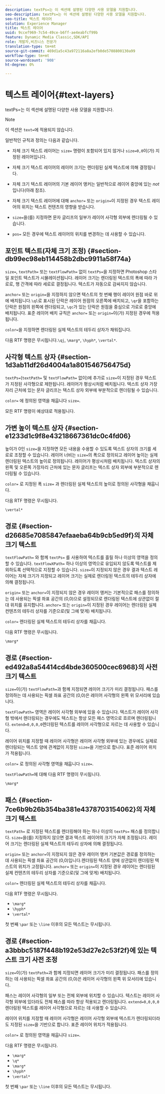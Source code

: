 ```yaml
---
description: textPs=는 이 섹션에 설명된 다양한 사용 모델을 지원합니다.
seo-description: textPs=는 이 섹션에 설명된 다양한 사용 모델을 지원합니다.
seo-title: 텍스트 레이어
solution: Experience Manager
title: 텍스트 레이어
uuid: 9ccef969-7c54-49ce-b6ff-ae4eabfcf99b
feature: Dynamic Media Classic,SDK/API
role: 개발자,비즈니스 전문가
translation-type: tm+mt
source-git-commit: 469d1a5c43a972116a8a2efb0de5708800130a99
workflow-type: tm+mt
source-wordcount: '908'
ht-degree: 0%

---
```



# 텍스트 레이어{#text-layers}

textPs=는 이 섹션에 설명된 다양한 사용 모델을 지원합니다.

>[!NOTE]
>
>이 섹션은 `text=`에 적용되지 않습니다.

일반적인 규칙과 정의는 다음과 같습니다.

* 자체 크기 텍스트 레이어는 `size=` 명령이 포함되어 있지 않거나 `size=0,0`이(가) 지정된 레이어입니다.

* 자체 크기 텍스트 레이어의 레이어 크기는 렌더링된 실제 텍스트에 의해 결정됩니다.
* 자체 크기 텍스트 레이어의 기본 레이어 앵커는 일반적으로 레이어 중앙에 있는 *not*&#x200B;입니다(아래 참조).
* 자체 크기 텍스트 레이어에 대해 `anchor=` 또는 `origin=`이 지정된 경우 텍스트 레이어의 위치는 텍스트 컨텐츠의 영향을 받습니다.

* `size=`을(를) 지정하면 문자 글리프의 일부가 레이어 사각형 외부에 렌더링될 수 있습니다.
* `pos=` 모든 경우에 텍스트 레이어의 위치를 변경하는 데 사용할 수 있습니다.

## 포인트 텍스트(자체 크기 조정) {#section-db99ec98eb114458b2dbc9911a58f74a}

`size=`, `textPath=` 또는 `textFlowPath=` 없이 `textPs=`을 지정하면 Photoshop 스타일 포인트 텍스트가 시뮬레이션됩니다. 레이어 크기는 렌더링된 텍스트의 폭에 따라 가로로, 행 간격에 따라 세로로 결정됩니다. 텍스트가 자동으로 감싸지지 않습니다.

`anchor=` 또는 `origin=`을 지정하지 않으면 텍스트의 첫 번째 행이 레이어 원점 바로 위에 배치됩니다.`\ql`로 표시된 단락은 레이어 원점의 오른쪽에 배치되고, `\qr`을 포함하는 단락은 원점의 왼쪽에 렌더링되고, `\qc`가 있는 단락은 원점을 중심으로 가로로 중앙에 배치됩니다. 표준 레이어 배치 규칙은 `anchor=` 또는 `origin=`이(가) 지정된 경우에 적용됩니다.

`color=`을 지정하면 렌더링된 실제 텍스트의 테두리 상자가 채워집니다.

다음 RTF 명령은 무시됩니다.`\qj`, `\marg*`, `\hyph*`, `\vertal*`.

## 사각형 텍스트 상자 {#section-1d3ab11df26d4004a1a801546756475d}

`textPs=`(`textPath=` 및 `textFlowPath=` 없이)에 추가로 `size=`이 지정된 경우 텍스트가 지정된 사각형으로 제한됩니다. 레이어가 평상시처럼 배치됩니다. 텍스트 상자 가장자리 근처에 있는 문자 글리프는 텍스트 상자 외부에 부분적으로 렌더링될 수 있습니다.

`color=` 에 정의된 영역을 채웁니다 `size=`.

모든 RTF 명령이 예상대로 적용됩니다.

## 가변 높이 텍스트 상자 {#section-e1233d1c9f8e43218667361dc0c4fd06}

높이가 0인 `size=`을 지정하면 모든 내용을 수용할 수 있도록 텍스트 상자의 크기를 세로로 조정할 수 있습니다. 레이어 너비는 `size=`의 폭으로 정의되고 레이어 높이는 실제 렌더링된 텍스트의 높이로 정의됩니다. 레이어가 평상시처럼 배치됩니다. 텍스트 상자의 왼쪽 및 오른쪽 가장자리 근처에 있는 문자 글리프는 텍스트 상자 외부에 부분적으로 렌더링될 수 있습니다.

`color=` 로 지정된 폭 `size=` 과 렌더링된 실제 텍스트의 높이로 정의된 사각형을 채웁니다.

다음 RTF 명령은 무시됩니다.

`\vertal*`

## 경로 {#section-d26685e7085847efaaeba64b9cb5ed9f}의 자체 크기 텍스트

`textFlowPath=` 와 함께  `textPs=` 를 사용하여 텍스트를 흘릴 하나 이상의 영역을 정의할 수 있습니다. `textFlowXPath=` 하나 이상의 영역으로 유입되지 않도록 텍스트를 제외하도록 선택적으로 지정할 수 있습니다. `size=`이 지정되지 않은 경우 결과 텍스트 레이어는 자체 크기가 지정되고 레이어 크기는 실제로 렌더링된 텍스트의 테두리 상자에 의해 결정됩니다.

`origin=` 또는 `anchor=`이 지정되지 않은 경우 레이어 앵커는 기본적으로 패스를 정의하는 데 사용되는 픽셀 좌표 공간의 (0,0)으로 설정되므로 렌더링된 텍스트에 상관없이 절대 위치를 유지합니다. `anchor=` 또는 `origin=`이 지정된 경우 레이어는 렌더링된 실제 컨텐츠의 테두리 상자를 기준으로(및 그에 맞게) 배치됩니다.

`color=` 렌더링된 실제 텍스트의 테두리 상자를 채웁니다.

다음 RTF 명령은 무시됩니다.

`\marg*`

## 경로 {#section-ed492a8a54414cd4bde360500cec6968}의 사전 크기 텍스트

`size=`이(가) `textFlowPath=`과 함께 지정되면 레이어 크기가 미리 결정됩니다. 패스를 정의하는 데 사용되는 픽셀 좌표 공간의 (0,0)은 레이어 사각형의 왼쪽 위 모서리에 있습니다.

`textFlowPath=` 영역은 레이어 사각형 외부에 있을 수 있습니다. 텍스트가 레이어 사각형 밖에서 렌더링되는 경우에도 텍스트는 항상 모든 패스 영역으로 흐르며 렌더링됩니다. `extend=0,0,0,0`렌더링된 텍스트를 레이어 사각형으로 자르는 데 사용할 수 있습니다.

레이어 위치를 지정할 때 레이어 사각형은 레이어 사각형 외부에 있는 경우에도 실제로 렌더링되는 텍스트 양에 관계없이 지정된 `size=`을 기반으로 합니다. 표준 레이어 위치가 적용됩니다.

`color=` 로 정의된 사각형 영역을 채웁니다 `size=`.

`textFlowPath=`에 대해 다음 RTF 명령이 무시됩니다.

`\marg*`

## 패스 {#section-7ce6b9b26b354ba381e4378703154062}의 자체 크기 텍스트

`textPath=` 로 지정된 텍스트를 렌더링해야 하는 하나 이상의  `textPs=` 패스를 정의합니다. `size=`을(를) 지정하지 않으면 결과 텍스트 레이어의 크기가 자체 조정됩니다. 레이어 크기는 렌더링된 실제 텍스트의 테두리 상자에 의해 결정됩니다.

`origin=` 또는 `anchor=`이 지정되지 않은 경우 레이어 앵커 기본값은 경로를 정의하는 데 사용되는 픽셀 좌표 공간의 (0,0)입니다.렌더링된 텍스트 양에 상관없이 렌더링된 텍스트의 위치가 고정됩니다. `anchor=` 또는 `origin=`이 지정된 경우 레이어는 렌더링된 실제 컨텐츠의 테두리 상자를 기준으로(및 그에 맞게) 배치됩니다.

`color=` 렌더링된 실제 텍스트의 테두리 상자를 채웁니다.

다음 RTF 명령은 무시됩니다.

* `\marg*`
* `\hyph*`
* `\vertal*`

첫 번째 `\par` 또는 `\line` 이후의 모든 텍스트는 무시됩니다.

## 경로 {#section-a3bbbc5187f448b192e53d27e2c53f2f}에 있는 텍스트 크기 사전 조정

`size=`이(가) `textPath=`과 함께 지정되면 레이어 크기가 미리 결정됩니다. 패스를 정의하는 데 사용되는 픽셀 좌표 공간의 (0,0)은 레이어 사각형의 왼쪽 위 모서리에 있습니다.

패스는 레이어 사각형의 일부 또는 전체 외부에 위치할 수 있습니다. 텍스트는 레이어 사각형 외부에 있더라도 전체 패스를 따라 항상 적용되고 렌더링됩니다. `extend=0,0,0,0` 렌더링된 텍스트를 레이어 사각형으로 자르는 데 사용할 수 있습니다.

레이어 위치를 지정할 때 레이어 사각형은 레이어 사각형 외부에 텍스트가 렌더링되더라도 지정된 `size=`을 기반으로 합니다. 표준 레이어 위치가 적용됩니다.

`color=` 로 정의된 영역을 채웁니다 `size=`.

다음 RTF 명령은 무시됩니다.

* `\marg*`
* `\q*`
* `\marg*`
* `\hyph*`
* `\vertal*`

첫 번째 `\par` 또는 `\line` 이후의 모든 텍스트는 무시됩니다.
